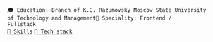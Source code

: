 <code>🎓 Education: Branch of K.G. Razumovsky Moscow State University of Technology and Management</code><code>👷 Speciality: Frontend / Fullstack</code><br>
<code>[🧮 Skills](SKILLS.md)</code> <code>[🔧 Tech stack](STACK.md)</code>

